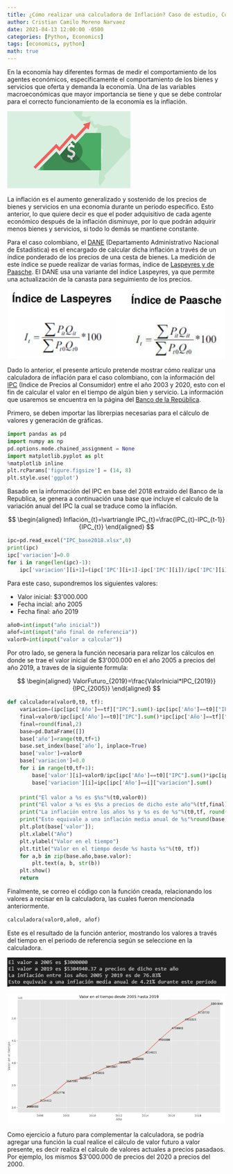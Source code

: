```yaml
---
title: ¿Cómo realizar una calculadora de Inflación? Caso de estudio, Colombia entre el 2003 al 2020.
author: Cristian Camilo Moreno Narvaez
date: 2021-04-13 12:00:00 -0500
categories: [Python, Economics]
tags: [economics, python]
math: true
---
```


En la economía hay diferentes formas de medir el comportamiento de los agentes económicos, específicamente el comportamiento de los bienes y servicios que oferta y demanda la economía.  Una de las variables macroeconómicas que mayor importancia se tiene y que se debe controlar para el correcto funcionamiento de la economía es la inflación.

![ ](/assets/img/2021-04-14-convertidor-IPC/descarga.png)

La inflación es el aumento generalizado y sostenido de los precios de bienes y servicios en una economía durante un periodo especifico. Esto anterior, lo que quiere decir es que el poder adquisitivo de cada agente económico después de la inflación disminuye, por lo que podrán adquirir menos bienes y servicios, si todo lo demás se mantiene constante.

Para el caso colombiano, el [DANE](gestyy.com/euK27v) (Departamento Administrativo Nacional de Estadística) es el encargado de calcular dicha inflación a través de un índice ponderado de los precios de una cesta de bienes. La medición de este índice se puede realizar de varias formas, índice de [Laspeyres y de Paasche](gestyy.com/euK3Fc). El DANE usa una variante del índice Laspeyres, ya que permite una actualización de la canasta para seguimiento de los precios.

![ ](/assets/img/2021-04-14-convertidor-IPC/imagen0.PNG)

Dado lo anterior, el presente artículo pretende mostrar cómo realizar una calculadora de inflación para el caso colombiano, con la información del [IPC](gestyy.com/euK3BY) (Indice de Precios al Consumidor) entre el año 2003 y 2020, esto con el fin de calcular el valor en el tiempo de algún bien y servicio. La información que usaremos se encuentra en la página del [Banco de la República](gestyy.com/euK32D).

Primero, se deben importar las librerpias necesarias para el cálculo de valores y generación de gráficas.

```python
import pandas as pd
import numpy as np
pd.options.mode.chained_assignment = None 
import matplotlib.pyplot as plt
%matplotlib inline
plt.rcParams['figure.figsize'] = (14, 8)
plt.style.use('ggplot')
```

Basado en la información del IPC en base del 2018 extraido del Banco de la Republica, se genera a continuación una base que incluye el calculo de la variación anual del IPC la cual se traduce como la inflación.  

$$
\begin{aligned}
Inflación_{t}=\vartriangle IPC_{t}=\frac{IPC_{t}-IPC_{t-1}}{IPC_{t}}
\end{aligned}
$$


```python
ipc=pd.read_excel("IPC_base2018.xlsx",0)
print(ipc)
ipc['variacion']=0.0
for i in range(len(ipc)-1):
    ipc['variacion'][i+1]=(ipc['IPC'][i+1]-ipc['IPC'][i])/ipc['IPC'][i]
```

Para este caso, supondremos los siguientes valores:
+ Valor inicial: $3'000.000
+ Fecha incial: año 2005
+ Fecha final: año 2019

```python
año0=int(input("año inicial"))
añof=int(input("año final de referencia"))
valor0=int(input("valor a calcular"))
```

Por otro lado, se genera la función necesaria para relizar los cálculos en donde se trae el valor inicial de $3'000.000 en el año 2005 a precios del año 2019, a traves de la siguiente formula:

$$
\begin{aligned}
ValorFuturo_{2019}=\frac{ValorInicial*IPC_{2019}}{IPC_{2005}}
\end{aligned}
$$

```python
def calculadora(valor0,t0, tf):
    variacion=(ipc[ipc['Año']==tf]["IPC"].sum()-ipc[ipc['Año']==t0]["IPC"].sum())/ipc[ipc['Año']==t0]["IPC"].sum()*100
    final=valor0/ipc[ipc['Año']==t0]["IPC"].sum()*ipc[ipc['Año']==tf]["IPC"].sum()
    final=round(final,2)
    base=pd.DataFrame([])
    base['año']=range(t0,tf+1)
    base.set_index(base['año'], inplace=True)
    base['valor']=valor0
    base['variacion']=0.0
    for i in range(t0,tf+1):
        base['valor'][i]=valor0/ipc[ipc['Año']==t0]["IPC"].sum()*ipc[ipc['Año']==i]["IPC"].sum()
        base['variacion'][i]=ipc[ipc['Año']==i]["variacion"].sum()

    print("El valor a %s es $%s"%(t0,valor0))
    print("El valor a %s es $%s a precios de dicho este año"%(tf,final))
    print("La inflación entre los años %s y %s es de %s"%(t0,tf, round(variacion,2))+"%")
    print("Esto equivale a una inflación media anual de %s"%round(base['variacion'].mean()*100, 2)+"% "+"durante este período")
    plt.plot(base['valor']);
    plt.xlabel("Año")
    plt.ylabel("Valor en el tiempo")
    plt.title("Valor en el tiempo desde %s hasta %s"%(t0, tf))
    for a,b in zip(base.año,base.valor): 
        plt.text(a, b, str(b))
    plt.show()
    return 
```

Finalmente, se correo el código con la función creada, relacionando los valores a recisar en la calculadora, las cuales fueron mencionada anteriormente.

```python
calculadora(valor0,año0, añof)
```

Este es el resultado de la función anterior, mostrando los valores a través del tiempo en el periodo de referencia según se seleccione en la calculadora.

![ ](/assets/img/2021-04-14-convertidor-IPC/imagen2.PNG)

![ ](/assets/img/2021-04-14-convertidor-IPC/imagen1.PNG)

Como ejercicio a futuro para complementar la calculadora, se podría agregar una función la cual realice el cálculo de valor futuro a valor presente, es decir realiza el calculo de valores actuales a precios pasadaos. Por ejemplo, los mismos $3'000.000 de precios del 2020 a precios del 2000.
